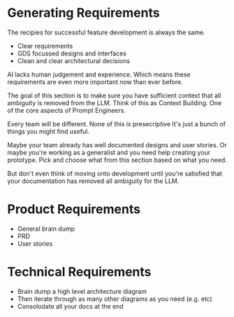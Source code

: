 # Generating Requirements
The recipies for successful feature development is always the same.
- Clear requirements
- GDS focussed designs and interfaces
- Clean and clear architectural decisions

AI lacks human judgement and experience.
Which means these requirements are even more important now than ever before.

The goal of this section is to make sure you have sufficient context that all ambiguity is removed from the LLM.
Think of this as Context Building. One of the core aspects of Prompt Engineers.

Every team will be different.
None of this is presecriptive
It's just a bunch of things you might find useful.

Maybe your team already has well documented designs and user stories.
Or maybe you're working as a generalist and you need help creating your prototype.
Pick and choose what from this section based on what you need.

But don't even think of moving onto development until you're satisfied that your documentation has removed all ambiguity for the LLM.

# Product Requirements
- General brain dump
- PRD
- User stories

# Technical Requirements
- Brain dump a high level architecture diagram
- Then iterate through as many other diagrams as you need (e.g. etc)
- Consolodate all your docs at the end